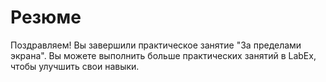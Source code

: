# Резюме

Поздравляем! Вы завершили практическое занятие "За пределами экрана". Вы можете выполнить больше практических занятий в LabEx, чтобы улучшить свои навыки.

